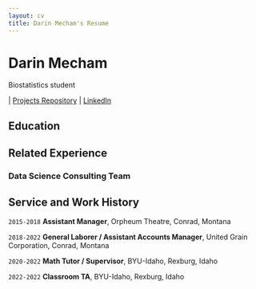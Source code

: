 ```yaml
---
layout: cv
title: Darin Mecham's Resume
---
```

# Darin Mecham
Biostatistics student 

<div id="webaddress">
| <a href="https://mechamdarin.github.io/mathochist/">Projects Repository</a>
| <a href="https://www.linkedin.com/in/darin-mecham/">LinkedIn</a>
</div>


## Education


## Related Experience



### Data Science Consulting Team


## Service and Work History

`2015-2018`
__Assistant Manager__, Orpheum Theatre, Conrad, Montana

`2018-2022`
__General Laborer / Assistant Accounts Manager__, United Grain Corporation, Conrad, Montana

`2020-2022`
__Math Tutor / Supervisor__, BYU-Idaho, Rexburg, Idaho

`2022-2022`
__Classroom TA__, BYU-Idaho, Rexburg, Idaho





